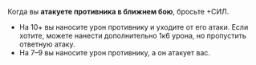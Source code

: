 Когда вы **атакуете противника в ближнем бою**, бросьте +СИЛ.
- На 10+ вы наносите урон противнику и уходите от его атаки. Если хотите, можете нанести дополнительно 1к6 урона, но пропустить ответную атаку.
- На 7–9 вы наносите урон противнику, а он атакует вас.